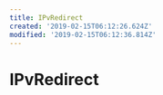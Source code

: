 ```yaml
---
title: IPvRedirect
created: '2019-02-15T06:12:26.624Z'
modified: '2019-02-15T06:12:36.814Z'
---
```


# IPvRedirect
